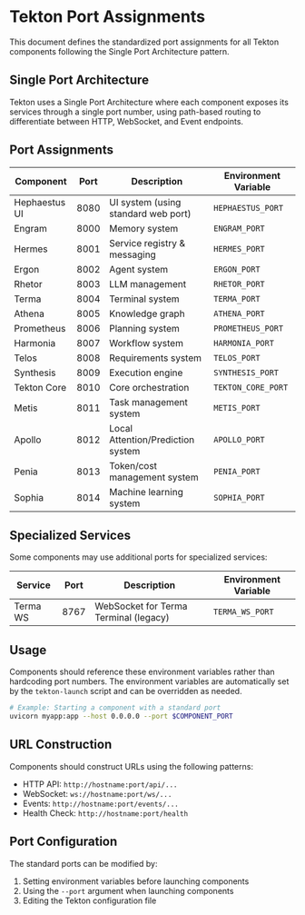 # Tekton Port Assignments

This document defines the standardized port assignments for all Tekton components following the Single Port Architecture pattern.

## Single Port Architecture

Tekton uses a Single Port Architecture where each component exposes its services through a single port number, using path-based routing to differentiate between HTTP, WebSocket, and Event endpoints.

## Port Assignments

| Component      | Port | Description                               | Environment Variable   |
|----------------|------|-------------------------------------------|------------------------|
| Hephaestus UI  | 8080 | UI system (using standard web port)       | `HEPHAESTUS_PORT`      |
| Engram         | 8000 | Memory system                             | `ENGRAM_PORT`          |
| Hermes         | 8001 | Service registry & messaging              | `HERMES_PORT`          |
| Ergon          | 8002 | Agent system                              | `ERGON_PORT`           |
| Rhetor         | 8003 | LLM management                            | `RHETOR_PORT`          |
| Terma          | 8004 | Terminal system                           | `TERMA_PORT`           |
| Athena         | 8005 | Knowledge graph                           | `ATHENA_PORT`          |
| Prometheus     | 8006 | Planning system                           | `PROMETHEUS_PORT`      |
| Harmonia       | 8007 | Workflow system                           | `HARMONIA_PORT`        |
| Telos          | 8008 | Requirements system                       | `TELOS_PORT`           |
| Synthesis      | 8009 | Execution engine                          | `SYNTHESIS_PORT`       |
| Tekton Core    | 8010 | Core orchestration                        | `TEKTON_CORE_PORT`     |
| Metis          | 8011 | Task management system                    | `METIS_PORT`           |
| Apollo         | 8012 | Local Attention/Prediction system         | `APOLLO_PORT`          |
| Penia          | 8013 | Token/cost management system              | `PENIA_PORT`           |
| Sophia         | 8014 | Machine learning system                   | `SOPHIA_PORT`          |

## Specialized Services

Some components may use additional ports for specialized services:

| Service        | Port | Description                               | Environment Variable   |
|----------------|------|-------------------------------------------|------------------------|
| Terma WS       | 8767 | WebSocket for Terma Terminal (legacy)     | `TERMA_WS_PORT`        |

## Usage

Components should reference these environment variables rather than hardcoding port numbers. The environment variables are automatically set by the `tekton-launch` script and can be overridden as needed.

```bash
# Example: Starting a component with a standard port
uvicorn myapp:app --host 0.0.0.0 --port $COMPONENT_PORT
```

## URL Construction

Components should construct URLs using the following patterns:

- HTTP API: `http://hostname:port/api/...`
- WebSocket: `ws://hostname:port/ws/...`
- Events: `http://hostname:port/events/...`
- Health Check: `http://hostname:port/health`

## Port Configuration

The standard ports can be modified by:

1. Setting environment variables before launching components
2. Using the `--port` argument when launching components
3. Editing the Tekton configuration file
